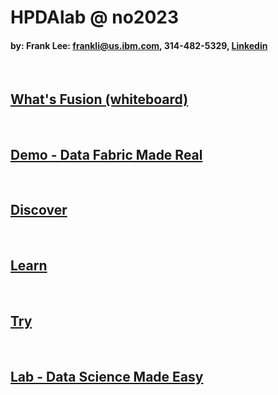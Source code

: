 # HPDAlab @ no2023


#### by: Frank Lee: frankli@us.ibm.com, 314-482-5329, [Linkedin](https://linkedin.com/in/drfranknlee/) 

<BR>

## [What's Fusion (whiteboard)](f00-fusion.md)

<BR>

## [Demo - Data Fabric Made Real](demo/udf-cancer-imaging.md)

<BR>

## [Discover](f01-discover.md)

<BR>
  
## [Learn](f02-learn.md)

<BR>

## [Try](f03-try.md)

<BR>

## [Lab - Data Science Made Easy](lab/hpdalab-license-plate.md)
